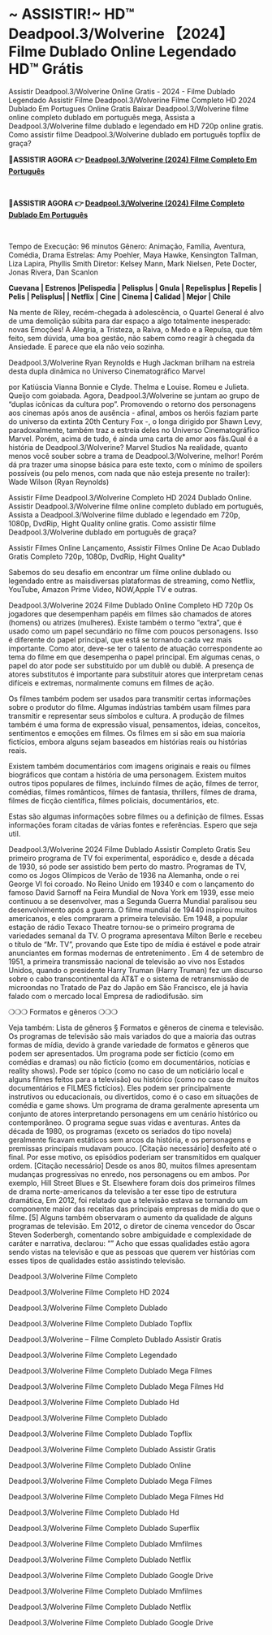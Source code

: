 <h1 tabindex="-1" class="heading-element" dir="auto">~ ASSISTIR!~ HD™ Deadpool.3/Wolverine 【2024】 Filme Dublado Online Legendado HD™ Grátis</h1>

Assistir Deadpool.3/Wolverine Online Gratis - 2024 - Filme Dublado Legendado Assistir Filme Deadpool.3/Wolverine Filme Completo HD 2024 Dublado Em Portugues Online Gratis Baixar Deadpool.3/Wolverine filme online completo dublado em português mega, Assista a Deadpool.3/Wolverine filme dublado e legendado em HD 720p online gratis. Como assistir filme Deadpool.3/Wolverine dublado em português topflix de graça?


 <p dir="auto"><b>🔴ASSISTIR AGORA 👉 <a href="https://inflix.site/br/movie/533535/deadpool-wolverine" rel="nofollow">Deadpool.3/Wolverine (2024) Filme Completo Em Português</a></b></p>

<p dir="auto"><b><i><br></i></b></p>
<p dir="auto"><b>🔴ASSISTIR AGORA 👉 <a href="https://inflix.site/br/movie/533535/deadpool-wolverine" rel="nofollow">Deadpool.3/Wolverine (2024) Filme Completo Dublado Em Português</a></b></p>

 
<p dir="auto"><b><i><br></i></b></p>


Tempo de Execução: 96 minutos Gênero: Animação, Família, Aventura, Comédia, Drama Estrelas: Amy Poehler, Maya Hawke, Kensington Tallman, Liza Lapira, Phyllis Smith Diretor: Kelsey Mann, Mark Nielsen, Pete Docter, Jonas Rivera, Dan Scanlon

<b>Cuevana | Estrenos |Pelispedia | Pelisplus | Gnula | Repelisplus | Repelis | Pelis | Pelisplus| | Netflix | Cine | Cinema | Calidad | Mejor | Chile</b>

Na mente de Riley, recém-chegada à adolescência, o Quartel General é alvo de uma demolição súbita para dar espaço a algo totalmente inesperado: novas Emoções! A Alegria, a Tristeza, a Raiva, o Medo e a Repulsa, que têm feito, sem dúvida, uma boa gestão, não sabem como reagir à chegada da Ansiedade. E parece que ela não veio sozinha.

Deadpool.3/Wolverine
Ryan Reynolds e Hugh Jackman brilham na estreia desta dupla dinâmica no Universo Cinematográfico Marvel

por Katiúscia Vianna
Bonnie e Clyde. Thelma e Louise. Romeu e Julieta. Queijo com goiabada. Agora, Deadpool.3/Wolverine se juntam ao grupo de “duplas icônicas da cultura pop”. Promovendo o retorno dos personagens aos cinemas após anos de ausência - afinal, ambos os heróis faziam parte do universo da extinta 20th Century Fox -, o longa dirigido por Shawn Levy, paradoxalmente, também traz a estreia deles no Universo Cinematográfico Marvel. Porém, acima de tudo, é ainda uma carta de amor aos fãs.Qual é a história de Deadpool.3/Wolverine? Marvel Studios Na realidade, quanto menos você souber sobre a trama de Deadpool.3/Wolverine, melhor! Porém dá pra trazer uma sinopse básica para este texto, com o mínimo de spoilers possíveis (ou pelo menos, com nada que não esteja presente no trailer): Wade Wilson (Ryan Reynolds)


Assistir Filme Deadpool.3/Wolverine Completo HD 2024 Dublado Online. Assistir Deadpool.3/Wolverine filme online completo dublado em português, Assista a Deadpool.3/Wolverine filme dublado e legendado em 720p, 1080p, DvdRip, Hight Quality online gratis. Como assistir filme Deadpool.3/Wolverine dublado em português de graça?

Assistir Filmes Online Lançamento, Assistir Filmes Online De Acao Dublado Gratis Completo 720p, 1080p, DvdRip, Hight Quality*

Sabemos do seu desafio em encontrar um filme online dublado ou legendado entre as maisdiversas plataformas de streaming, como Netflix, YouTube, Amazon Prime Video, NOW,Apple TV e outras.

Deadpool.3/Wolverine 2024 Filme Dublado Online Completo HD 720p Os jogadores que desempenham papéis em filmes são chamados de atores (homens) ou atrizes (mulheres). Existe também o termo “extra”, que é usado como um papel secundário no filme com poucos personagens. Isso é diferente do papel principal, que está se tornando cada vez mais importante. Como ator, deve-se ter o talento de atuação correspondente ao tema do filme em que desempenha o papel principal. Em algumas cenas, o papel do ator pode ser substituído por um dublê ou dublê. A presença de atores substitutos é importante para substituir atores que interpretam cenas difíceis e extremas, normalmente comuns em filmes de ação.

Os filmes também podem ser usados para transmitir certas informações sobre o produtor do filme. Algumas indústrias também usam filmes para transmitir e representar seus símbolos e cultura. A produção de filmes também é uma forma de expressão visual, pensamentos, ideias, conceitos, sentimentos e emoções em filmes. Os filmes em si são em sua maioria fictícios, embora alguns sejam baseados em histórias reais ou histórias reais.

Existem também documentários com imagens originais e reais ou filmes biográficos que contam a história de uma personagem. Existem muitos outros tipos populares de filmes, incluindo filmes de ação, filmes de terror, comédias, filmes românticos, filmes de fantasia, thrillers, filmes de drama, filmes de ficção científica, filmes policiais, documentários, etc.

Estas são algumas informações sobre filmes ou a definição de filmes. Essas informações foram citadas de várias fontes e referências. Espero que seja util.

Deadpool.3/Wolverine 2024 Filme Dublado Assistir Completo Gratis Seu primeiro programa de TV foi experimental, esporádico e, desde a década de 1930, só pode ser assistido bem perto do mastro. Programas de TV, como os Jogos Olímpicos de Verão de 1936 na Alemanha, onde o rei George VI foi coroado. No Reino Unido em 19340 e com o lançamento do famoso David Sarnoff na Feira Mundial de Nova York em 1939, esse meio continuou a se desenvolver, mas a Segunda Guerra Mundial paralisou seu desenvolvimento após a guerra. O filme mundial de 19440 inspirou muitos americanos, e eles compraram a primeira televisão. Em 1948, a popular estação de rádio Texaco Theatre tornou-se o primeiro programa de variedades semanal da TV. O programa apresentava Milton Berle e recebeu o título de “Mr. TV”, provando que Este tipo de mídia é estável e pode atrair anunciantes em formas modernas de entretenimento . Em 4 de setembro de 1951, a primeira transmissão nacional de televisão ao vivo nos Estados Unidos, quando o presidente Harry Truman (Harry Truman) fez um discurso sobre o cabo transcontinental da AT&T e o sistema de retransmissão de microondas no Tratado de Paz do Japão em São Francisco, ele já havia falado com o mercado local Empresa de radiodifusão. sim

❍❍❍ Formatos e gêneros ❍❍❍

Veja também: Lista de gêneros § Formatos e gêneros de cinema e televisão. Os programas de televisão são mais variados do que a maioria das outras formas de mídia, devido à grande variedade de formatos e gêneros que podem ser apresentados. Um programa pode ser fictício (como em comédias e dramas) ou não fictício (como em documentários, notícias e reality shows). Pode ser tópico (como no caso de um noticiário local e alguns filmes feitos para a televisão) ou histórico (como no caso de muitos documentários e FILMES fictícios). Eles podem ser principalmente instrutivos ou educacionais, ou divertidos, como é o caso em situações de comédia e game shows. Um programa de drama geralmente apresenta um conjunto de atores interpretando personagens em um cenário histórico ou contemporâneo. O programa segue suas vidas e aventuras. Antes da década de 1980, os programas (exceto os seriados do tipo novela) geralmente ficavam estáticos sem arcos da história, e os personagens e premissas principais mudavam pouco. [Citação necessário] desfeito até o final. Por esse motivo, os episódios poderiam ser transmitidos em qualquer ordem. [Citação necessário] Desde os anos 80, muitos filmes apresentam mudanças progressivas no enredo, nos personagens ou em ambos. Por exemplo, Hill Street Blues e St. Elsewhere foram dois dos primeiros filmes de drama norte-americanos da televisão a ter esse tipo de estrutura dramática, Em 2012, foi relatado que a televisão estava se tornando um componente maior das receitas das principais empresas de mídia do que o filme. [5] Alguns também observaram o aumento da qualidade de alguns programas de televisão. Em 2012, o diretor de cinema vencedor do Oscar Steven Soderbergh, comentando sobre ambiguidade e complexidade de caráter e narrativa, declarou: “” Acho que essas qualidades estão agora sendo vistas na televisão e que as pessoas que querem ver histórias com esses tipos de qualidades estão assistindo televisão.

Deadpool.3/Wolverine Filme Completo

Deadpool.3/Wolverine Filme Completo HD 2024

Deadpool.3/Wolverine Filme Completo Dublado

Deadpool.3/Wolverine Filme Completo Dublado Topflix

Deadpool.3/Wolverine – Filme Completo Dublado Assistir Gratis

Deadpool.3/Wolverine Filme Completo Legendado

Deadpool.3/Wolverine Filme Completo Dublado Mega Filmes

Deadpool.3/Wolverine Filme Completo Dublado Mega Filmes Hd

Deadpool.3/Wolverine Filme Completo Dublado Hd

Deadpool.3/Wolverine Filme Completo Dublado

Deadpool.3/Wolverine Filme Completo Dublado Topflix

Deadpool.3/Wolverine Filme Completo Dublado Assistir Gratis

Deadpool.3/Wolverine Filme Completo Dublado Online

Deadpool.3/Wolverine Filme Completo Dublado Mega Filmes

Deadpool.3/Wolverine Filme Completo Dublado Mega Filmes Hd

Deadpool.3/Wolverine Filme Completo Dublado Hd

Deadpool.3/Wolverine Filme Completo Dublado Superflix

Deadpool.3/Wolverine Filme Completo Dublado Mmfilmes

Deadpool.3/Wolverine Filme Completo Dublado Netflix

Deadpool.3/Wolverine Filme Completo Dublado Google Drive

Deadpool.3/Wolverine Filme Completo Dublado Mmfilmes

Deadpool.3/Wolverine Filme Completo Dublado Netflix

Deadpool.3/Wolverine Filme Completo Dublado Google Drive
